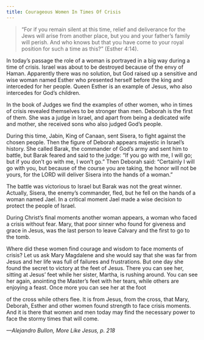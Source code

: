 ```yaml
---
title: Courageous Women In Times Of Crisis
---
```


> <p></p>
> “For if you remain silent at this time, relief and deliverance for the Jews will arise from another place, but you and your father’s family will perish. And who knows but that you have come to your royal position for such a time as this?” (Esther 4:14).

In today’s passage the role of a woman is portrayed in a big way during a time of crisis. Israel was about to be destroyed because of the envy of Haman. Apparently there was no solution, but God raised up a sensitive and wise woman named Esther who presented herself before the king and interceded for her people. Queen Esther is an example of Jesus, who also intercedes for God’s children.

In the book of Judges we find the examples of other women, who in times of crisis revealed themselves to be stronger than men. Deborah is the first of them. She was a judge in Israel, and apart from being a dedicated wife and mother, she received sons who also judged God’s people.

During this time, Jabin, King of Canaan, sent Sisera, to fight against the chosen people. Then the figure of Deborah appears majestic in Israel’s history. She called Barak, the commander of God’s army and sent him to battle, but Barak feared and said to the judge: “If you go with me, I will go; but if you don’t go with me, I won’t go.” Then Deborah said: “Certainly I will go with you, but because of the course you are taking, the honor will not be yours, for the LORD will deliver Sisera into the hands of a woman.”

The battle was victorious to Israel but Barak was not the great winner. Actually, Sisera, the enemy’s commander, fled, but he fell on the hands of a woman named Jael. In a critical moment Jael made a wise decision to protect the people of Israel.

During Christ’s final moments another woman appears, a woman who faced a crisis without fear. Mary, that poor sinner who found for giveness and grace in Jesus, was the last person to leave Calvary and the first to go to the tomb.

Where did these women find courage and wisdom to face moments of crisis? Let us ask Mary Magdalene and she would say that she was far from Jesus and her life was full of failures and frustrations. But one day she found the secret to victory at the feet of Jesus. There you can see her, sitting at Jesus’ feet while her sister, Martha, is rushing around. You can see her again, anointing the Master’s feet with her tears, while others are enjoying a feast. Once more you can see her at the foot

of the cross while others flee. It is from Jesus, from the cross, that Mary, Deborah, Esther and other women found strength to face crisis moments. And it is there that women and men today may find the necessary power to face the stormy times that will come.

_—Alejandro Bullon, More Like Jesus, p. 218_